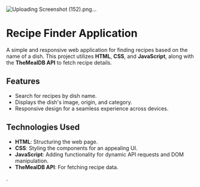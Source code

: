 ![Uploading Screenshot (152).png…]()
# Recipe Finder Application

A simple and responsive web application for finding recipes based on the name of a dish. This project utilizes **HTML**, **CSS**, and **JavaScript**, along with the **TheMealDB API** to fetch recipe details.

## Features

- Search for recipes by dish name.
- Displays the dish's image, origin, and category.
- Responsive design for a seamless experience across devices.

## Technologies Used

- **HTML**: Structuring the web page.
- **CSS**: Styling the components for an appealing UI.
- **JavaScript**: Adding functionality for dynamic API requests and DOM manipulation.
- **TheMealDB API**: For fetching recipe data.

.




